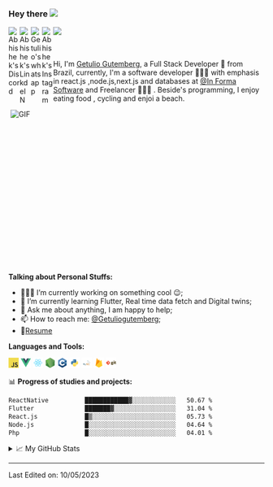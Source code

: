 ### Hey there <img src="https://media.giphy.com/media/hvRJCLFzcasrR4ia7z/giphy.gif" width="25px">
<a href="https://discord.gg/D7d5btMT">
  <img align="left" alt="Abhishek's Discord" width="22px" src="https://seeklogo.com//images/D/discord-logo-134E148657-seeklogo.com.png" />
</a>
<!--<a href="https://twitter.com/geeky_abhiz">
  <img align="left" alt="Abhishek Naidu | Twitter" width="22px" src="https://cdn.jsdelivr.net/npm/simple-icons@v3/icons/twitter.svg" />
</a>-->
<a href="https://www.linkedin.com/in/getuliogutemberg/">
  <img align="left" alt="Abhishek's LinkdeIN" width="22px" src="https://cdn-icons-png.flaticon.com/256/174/174857.png" />
</a>
<a href="https://wa.me/5581982777891">
  <img align="left" alt="Getulio's whatsapp" width="22px" src="https://www.svgrepo.com/show/28155/whatsapp.svg" />
</a>
<a href="https://www.instagram.com/getuliogutemberg/">
  <img align="left" alt="Abhishek's Instagram" width="22px" src="https://upload.wikimedia.org/wikipedia/commons/thumb/e/e7/Instagram_logo_2016.svg/2048px-Instagram_logo_2016.svg.png" />
</a>
<!--<a href="https://www.reddit.com/user/geekyabhi/">
  <img align="left" alt="Abhishek's Reddit" width="22px" src="https://cdn.jsdelivr.net/npm/simple-icons@v3/icons/reddit.svg" />
</a>-->
<!--<a href="https://leetcode.com/abhisheknaiidu/">
  <img align="left" alt="Abhishek's Leetcode" width="22px" src="https://cdn.jsdelivr.net/npm/simple-icons@v3/icons/leetcode.svg" />
</a>-->

![](https://komarev.com/ghpvc/?username=getuliogutemberg&label=Visitors:&color=red&style=flat)
 

<br />

Hi, I'm [Getulio Gutemberg](https://www.linkedin.com/in/getuliogutemberg/), a Full Stack Developer 🚀 from Brazil, currently, I'm a software developer 🙍🏽‍♂️ with emphasis in react.js ,node.js,next.js and databases at [@In Forma Software](https://www.linkedin.com/company/in-forma-software/mycompany/) and Freelancer 👨🏽‍💻 . Beside's programming, I enjoy eating food , cycling and enjoi a beach.

  <img align="right" alt="GIF" src="https://github.com/abhisheknaiidu/abhisheknaiidu/blob/master/code.gif?raw=true" width="500" height="320" />
  
**Talking about Personal Stuffs:**

- 👨🏽‍💻 I’m currently working on something cool :wink:;
- 🌱 I’m currently learning Flutter, Real time data fetch and Digital twins; 
- 💬 Ask me about anything, I am happy to help;
- 📫 How to reach me: [@Getuliogutemberg](https://www.instagram.com/getuliogutemberg);
- 📝[Resume](https://docs.google.com/document/d/e/2PACX-1vS56KhMX3jVvFWaYr3MjEuXiAb34WIhaMu_PfIBk3oomCXygR_C2tzptqUadKiVV5H1ining6IstJZG/pub)

**Languages and Tools:**  

<code><img height="20" src="https://raw.githubusercontent.com/github/explore/80688e429a7d4ef2fca1e82350fe8e3517d3494d/topics/javascript/javascript.png"></code>
<code><img height="20" src="https://raw.githubusercontent.com/github/explore/80688e429a7d4ef2fca1e82350fe8e3517d3494d/topics/vue/vue.png"></code>
<code><img height="20" src="https://raw.githubusercontent.com/github/explore/80688e429a7d4ef2fca1e82350fe8e3517d3494d/topics/react/react.png"></code>
<code><img height="20" src="https://raw.githubusercontent.com/github/explore/80688e429a7d4ef2fca1e82350fe8e3517d3494d/topics/nodejs/nodejs.png"></code>
<code><img height="20" src="https://raw.githubusercontent.com/github/explore/80688e429a7d4ef2fca1e82350fe8e3517d3494d/topics/cpp/cpp.png"></code>
<code><img height="20" src="https://raw.githubusercontent.com/github/explore/80688e429a7d4ef2fca1e82350fe8e3517d3494d/topics/python/python.png"></code>
<code><img height="20" src="https://raw.githubusercontent.com/github/explore/80688e429a7d4ef2fca1e82350fe8e3517d3494d/topics/mysql/mysql.png"></code>
<code><img height="20" src="https://raw.githubusercontent.com/github/explore/80688e429a7d4ef2fca1e82350fe8e3517d3494d/topics/firebase/firebase.png"></code>
<code><img height="20" src="https://raw.githubusercontent.com/github/explore/80688e429a7d4ef2fca1e82350fe8e3517d3494d/topics/git/git.png"></code>
<!--<code><img height="20" src="https://raw.githubusercontent.com/github/explore/5c058a388828bb5fde0bcafd4bc867b5bb3f26f3/topics/graphql/graphql.png"></code>-->
📊 **Progress of studies and projects:**
<!--START_SECTION:waka-->
```text
ReactNative          ████████████▓░░░░░░░░░░░░   50.67 % 
Flutter              ███████▓░░░░░░░░░░░░░░░░░   31.04 % 
React.js             █▒░░░░░░░░░░░░░░░░░░░░░░░   05.73 % 
Node.js              █░░░░░░░░░░░░░░░░░░░░░░░░   04.64 % 
Php                  █░░░░░░░░░░░░░░░░░░░░░░░░   04.01 % 
```
<!--END_SECTION:waka-->

<details>
<summary>📈 My GitHub Stats</summary>

<p align="center"> <img src="https://github-readme-stats.vercel.app/api?username=getuliogutemberg&show_icons=true&theme=gotham" alt="getuliogutemberg" />

</details>

-----


Last Edited on: 10/05/2023

